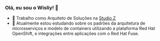 ### Olá, eu sou o Wisliy! 👋

- 🔭 Trabalho como Arquiteto de Soluções na [Studio Z](https://www.stz.com.br/)
- 🌱 Atualmente estou estudando sobre os padrões da arquitetura de microsserviços e modelo de containers utilizando a plataforma Red Hat OpenShift, e integrações entre aplicações com o Red Hat Fuse.


<!--
**wisliy/wisliy** is a ✨ _special_ ✨ repository because its `README.md` (this file) appears on your GitHub profile.

Here are some ideas to get you started:

- 🔭 I’m currently working on ...
- 🌱 I’m currently learning ...
- 👯 I’m looking to collaborate on ...
- 🤔 I’m looking for help with ...
- 💬 Ask me about ...
- 📫 How to reach me: ...
- 😄 Pronouns: ...
- ⚡ Fun fact: ...
-->
